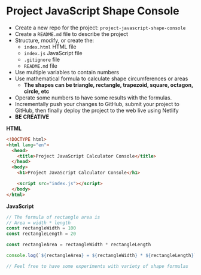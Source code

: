 # Project JavaScript Shape Console

- Create a new repo for the project: `project-javascript-shape-console`
- Create a `README.md` file to describe the project
- Structure, modify, or create the:
  - `index.html` HTML file
  - `index.js` JavaScript file
  - `.gitignore` file
  - `README.md` file
- Use multiple variables to contain numbers
- Use mathematical formula to calculate shape circumferences or areas
  - **The shapes can be triangle, rectangle, trapezoid, square, octagon, circle, etc**
- Operate some numbers to have some results with the formulas.
- Incrementally push your changes to GitHub, submit your project to GitHub, then finally deploy the project to the web live using Netlify
- **BE CREATIVE**

**HTML**

```html
<!DOCTYPE html>
<html lang="en">
  <head>
    <title>Project JavaScript Calculator Console</title>
  </head>
  <body>
    <h1>Project JavaScript Calculator Console</h1>

    <script src="index.js"></script>
  </body>
</html>
```

**JavaScript**

```js
// The formula of rectangle area is
// Area = width * length
const rectangleWidth = 100
const rectangleLength = 20

const rectangleArea = rectangleWidth * rectangleLength

console.log(`${rectangleArea} = ${rectangleWidth} * ${rectangleLength}`)

// Feel free to have some experiments with variety of shape formulas
```
